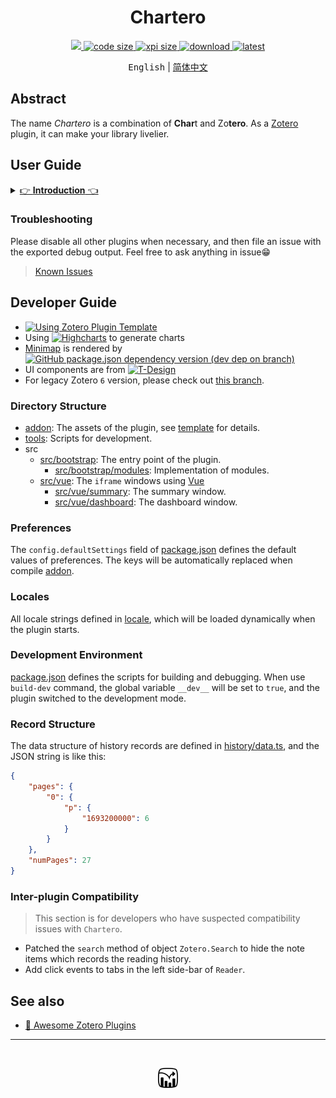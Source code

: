 <h1 align='center'>Chartero</h1>
<p align='center'>
    <a href="https://app.codacy.com/gh/volatile-static/Chartero/dashboard?utm_source=gh&utm_medium=referral&utm_content=&utm_campaign=Badge_grade">
        <img src="https://app.codacy.com/project/badge/Grade/e9a03b20fb90462180218819b41eb34d" />
    </a>
    <a href='../src/'>
        <img src='https://img.shields.io/github/languages/code-size/volatile-static/Chartero?logo=vuedotjs' alt='code size' />
    </a>
    <a href='https://github.com/volatile-static/Chartero/releases/latest/download/chartero.xpi'>
        <img src='https://img.shields.io/badge/dynamic/json?url=https%3A%2F%2Fapi.github.com%2Frepos%2Fvolatile-static%2FChartero%2Freleases%2Flatest&query=%24.assets%5B0%5D.size&suffix=%20Bytes&label=XPI&logo=Zotero&logoColor=%23CC2936' alt='xpi size' />
    </a>
    <a href='https://github.com/volatile-static/Chartero/releases'>
        <img src="https://img.shields.io/github/downloads/volatile-static/Chartero/total?logo=github" alt='download' />
    </a>
    <a href='https://github.com/volatile-static/Chartero/releases/latest/'>
        <img src="https://img.shields.io/github/downloads/volatile-static/Chartero/latest/total" alt='latest' />
    </a> 
</p>
<p align='center'>
    <kbd>English</kbd> | <a href='doc/readme.Md'>简体中文</a>
</p>

## Abstract

The name _Chartero_ is a combination of **Char**t and Zo**tero**. As a [Zotero](https://www.zotero.org/) plugin, it can make your library livelier.

## User Guide

<details>
<summary><u>👉 <b>Introduction</b> 👈</u></summary>

|                   Screenshots                   | Features                                                                                                                      |
| :---------------------------------------------: | :---------------------------------------------------------------------------------------------------------------------------- |
|      ![history recording](doc/record.jpg)       | The kernel of `Chartero`. It records page numbers and timestamps when you read.                                               |
|         ![open recent](doc/recent.png)          | In the main menu `File`, you can open the recently read documents.                                                            |
|            ![column](doc/column.png)            | In `items tree` of library view, you can add a column to show reading progress.                                               |
|         ![dashboard](doc/dashboard.jpg)         | Illustrates all information about a `top-level item`. Updating as soon as record changes when in a `Reader`.                  |
|           ![summary](doc/summary.jpg)           | Summary of two or more `items`. _Will not_ be loaded if the number of selected items is larger than you set in preferences.   |
|           ![minimap](doc/minimap.gif)           | Besides the scrollbar of `Reader`(PDF and ePub), gray scale blocks for read pages and color strips for annotations.           |
| ![images](doc/images.png) ![more](doc/more.png) | At the left side-bar of `Reader`, you can see all images in the current document. Click to navigate and double-click to copy. |

</details>

### Troubleshooting

Please disable all other plugins when necessary, and then file an issue with the exported debug output. Feel free to ask anything in issue😁

> [Known Issues](https://github.com/volatile-static/Chartero/issues?q=is%3Aissue+is%3Aopen+label%3Abug)

## Developer Guide

-   [![Using Zotero Plugin Template](https://img.shields.io/badge/Using-Zotero%20Plugin%20Template-blue?style=flat-square&logo=github)](https://github.com/windingwind/zotero-plugin-template)
-   Using [![Highcharts](https://img.shields.io/github/package-json/dependency-version/volatile-static/Chartero/highcharts?logo=npm)](https://www.npmjs.com/package/highcharts) to generate charts
-   [Minimap](src/bootstrap/modules/minimap/) is rendered by [![GitHub package.json dependency version (dev dep on branch)](https://img.shields.io/github/package-json/dependency-version/volatile-static/chartero/dev/%40types%2Freact?logo=npm)](https://17.reactjs.org/)
-   UI components are from [![T-Design](https://img.shields.io/github/package-json/dependency-version/volatile-static/Chartero/tdesign-vue-next?logo=npm)](https://tdesign.tencent.com/vue-next)
-   For legacy Zotero `6` version, please check out [this branch](https://github.com/volatile-static/Chartero/tree/js_overlay).

### Directory Structure

-   [addon](addon): The assets of the plugin, see [template](https://github.com/windingwind/zotero-plugin-template) for details.
-   [tools](tools): Scripts for development.
-   src
    -   [src/bootstrap](src/bootstrap): The entry point of the plugin.
        -   [src/bootstrap/modules](src/bootstrap/modules): Implementation of modules.
    -   [src/vue](src/vue): The `iframe` windows using [Vue](https://v3.vuejs.org/)
        -   [src/vue/summary](src/vue/summary): The summary window.
        -   [src/vue/dashboard](src/vue/dashboard): The dashboard window.

### Preferences

The `config.defaultSettings` field of [package.json](package.json) defines the default values of preferences. The keys will be automatically replaced when compile [addon](addon).

### Locales

All locale strings defined in [locale](addon/locale), which will be loaded dynamically when the plugin starts.

### Development Environment

[package.json](package.json) defines the scripts for building and debugging. When use `build-dev` command, the global variable `__dev__` will be set to `true`, and the plugin switched to the development mode.

### Record Structure

The data structure of history records are defined in [history/data.ts](src/bootstrap/modules/history/data.ts), and the JSON string is like this:

```json
{
    "pages": {
        "0": {
            "p": {
                "1693200000": 6
            }
        }
    },
    "numPages": 27
}
```

### Inter-plugin Compatibility

> This section is for developers who have suspected compatibility issues with `Chartero`.

-   Patched the `search` method of object `Zotero.Search` to hide the note items which records the reading history.
-   Add click events to tabs in the left side-bar of `Reader`.

## See also

-   [🤩 Awesome Zotero Plugins](https://plugins.zotero-chinese.com/charts.html)

---

<br />
<p align='center'><img src='addon/content/icons/icon32.png' alt='icon' /></p>
